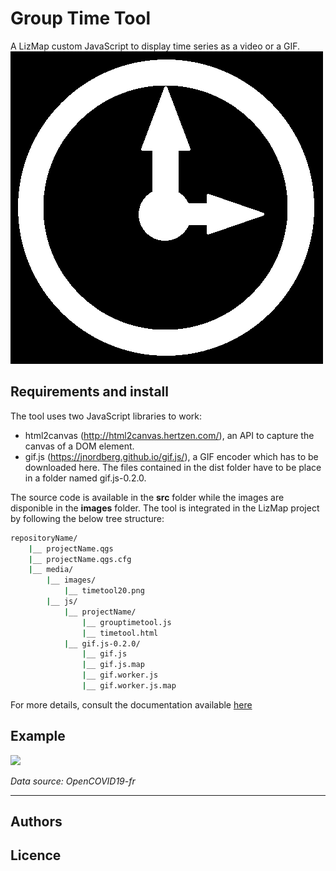 
# Group Time Tool

A LizMap custom JavaScript to display time series as a video or a GIF.
![](./images/timetool500.png)


## Requirements and install

The tool uses two JavaScript libraries to work:
* html2canvas (http://html2canvas.hertzen.com/), an API to capture the canvas of a DOM element.
* gif.js (https://jnordberg.github.io/gif.js/), a GIF encoder which has to be downloaded here. The files contained in the dist folder have to be place in a folder named gif.js-0.2.0.


The source code is available in the **src** folder while the images are disponible in the **images** folder. The tool is integrated in the LizMap project by following the below tree structure:

```bash
repositoryName/
    |__ projectName.qgs
    |__ projectName.qgs.cfg
    |__ media/
	    |__ images/
		    |__ timetool20.png
	    |__ js/
		    |__ projectName/
			    |__ grouptimetool.js
			    |__ timetool.html
		    |__ gif.js-0.2.0/
			    |__ gif.js
			    |__ gif.js.map
			    |__ gif.worker.js
			    |__ gif.worker.js.map
```

For more details, consult the documentation available [here](https://github.com/Brun04/lizmap-javascript-scripts/blob/master/library/tools/group_time_tool/doc/Group_time_tool.pdf?inline=false)

## Example

![](https://github.com/Brun04/lizmap-javascript-scripts/blob/master/library/tools/group_time_tool/doc/covid19-Deaths_FR.gif)

*Data source: OpenCOVID19-fr*

---

## Authors



## Licence
